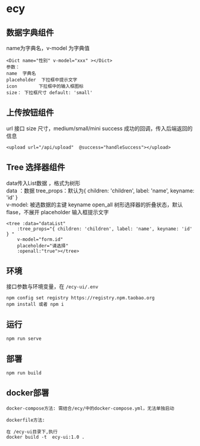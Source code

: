 # ecy

## 数据字典组件
name为字典名，v-model 为字典值
```
<Dict name="性别" v-model="xxx" ></Dict>
参数：
name  字典名
placeholder  下拉框中提示文字
icon        下拉框中的输入框图标
size： 下拉框尺寸 default: 'small'
```

## 上传按钮组件  
url  接口
size 尺寸，medium/small/mini
success  成功的回调，传入后端返回的信息
```
<upload url="/api/upload"  @success="handleSuccess"></upload>
```

## Tree 选择器组件  
data传入List数据 ，格式为树形  
data ：数据
tree_props：默认为{ children: 'children', label: 'name', keyname: 'id' }  
v-model: 被选数据的主键 keyname
open_all  树形选择器的折叠状态，默认flase，不展开
placeholder  输入框提示文字
```
<tree :data="dataList"  
    :tree_props="{ children: 'children', label: 'name', keyname: 'id' } "
    v-model="form.id"
    placeholder="请选择"
    :openall:"true"></tree>
```

## 环境
接口参数与环境变量，在 `/ecy-ui/.env`
```
npm config set registry https://registry.npm.taobao.org
npm install 或者 npm i
```

##  运行
```
npm run serve  
```

## 部署
```
npm run build 
```
## docker部署
```
docker-compose方法: 需结合/ecy/中的docker-compose.yml，无法单独启动

dockerfile方法:

在 /ecy-ui目录下,执行
docker build -t  ecy-ui:1.0 . 
```
